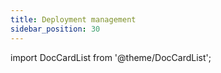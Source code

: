 ```yaml
---
title: Deployment management
sidebar_position: 30
---
```


import DocCardList from '@theme/DocCardList';

<DocCardList />